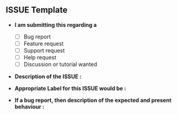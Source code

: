 ## ISSUE Template 


* **I am submitting this regarding a**
	
	- [ ] Bug report 
	- [ ] Feature request 
	- [ ] Support request
	- [ ] Help request 
	- [ ] Discussion or tutorial wanted 

* **Description of the ISSUE :** 


* **Appropriate Label for this ISSUE would be :**


* **If a bug report, then description of the expected and present behaviour :**
